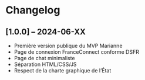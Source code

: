 # Changelog

## [1.0.0] – 2024-06-XX
- Première version publique du MVP Marianne
- Page de connexion FranceConnect conforme DSFR
- Page de chat minimaliste
- Séparation HTML/CSS/JS
- Respect de la charte graphique de l’État 